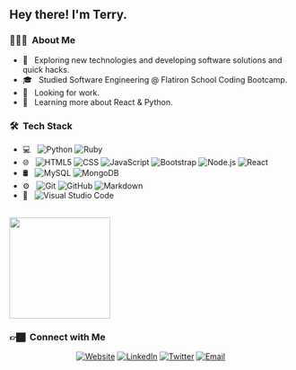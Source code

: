 

<h2> Hey there! I'm Terry.</h2>

<h3> 👨🏾‍💻 &nbsp;About Me </h3>

- 🤔 &nbsp; Exploring new technologies and developing software solutions and quick hacks.
- 🎓 &nbsp; Studied Software Engineering @ Flatiron School Coding Bootcamp.
- 💼 &nbsp; Looking for work.
- 🌱 &nbsp; Learning more about React & Python.

<h3> 🛠 &nbsp;Tech Stack</h3>

- 💻 &nbsp;
  ![Python](https://img.shields.io/badge/-Python-333333?style=flat&logo=python)
  ![Ruby](https://img.shields.io/badge/-Ruby-333333?style=flat&logo=ruby)
- 🌐 &nbsp;
  ![HTML5](https://img.shields.io/badge/-HTML5-333333?style=flat&logo=HTML5)
  ![CSS](https://img.shields.io/badge/-CSS-333333?style=flat&logo=CSS3&logoColor=1572B6)
  ![JavaScript](https://img.shields.io/badge/-JavaScript-333333?style=flat&logo=javascript)
  ![Bootstrap](https://img.shields.io/badge/-Bootstrap-333333?style=flat&logo=bootstrap&logoColor=563D7C)
  ![Node.js](https://img.shields.io/badge/-Node.js-333333?style=flat&logo=node.js)
  ![React](https://img.shields.io/badge/-React-333333?style=flat&logo=react)
- 🛢 &nbsp;
  ![MySQL](https://img.shields.io/badge/-MySQL-333333?style=flat&logo=mysql)
  ![MongoDB](https://img.shields.io/badge/-MongoDB-333333?style=flat&logo=mongodb)
- ⚙️ &nbsp;
  ![Git](https://img.shields.io/badge/-Git-333333?style=flat&logo=git)
  ![GitHub](https://img.shields.io/badge/-GitHub-333333?style=flat&logo=github)
  ![Markdown](https://img.shields.io/badge/-Markdown-333333?style=flat&logo=markdown)
- 🔧 &nbsp;
  ![Visual Studio Code](https://img.shields.io/badge/-Visual%20Studio%20Code-333333?style=flat&logo=visual-studio-code&logoColor=007ACC)

<br/>

<a href="https://github.com/TerryThreatt">
  <img height="180em" src="https://github-readme-stats.vercel.app/api?username=TerryThreatt&theme=buefy&show_icons=true" />
</a>

<br/>

<h3> 👉🏾 &nbsp;Connect with Me </h3>

<p align="center">
<a href="https://www.terrythreatt.com/"><img alt="Website" src="https://img.shields.io/badge/Website-www.terrythreatt.com-blue?style=flat-square&logo=google-chrome"></a>
<a href="https://www.linkedin.com/in/terry-threatt/"><img alt="LinkedIn" src="https://img.shields.io/badge/LinkedIn-Terry%Threatt-blue?style=flat-square&logo=linkedin"></a>
<a href="https://www.twitter.com/manwittaplan/"><img alt="Twitter" src="https://img.shields.io/badge/Twitter-manwittaplan-blue?style=flat-square&logo=twitter"></a>
<a href="mailto:terry.threatth@gmail.com"><img alt="Email" src="https://img.shields.io/badge/Email-terry.threatt@gmail.com-blue?style=flat-square&logo=gmail"></a>
</p>

